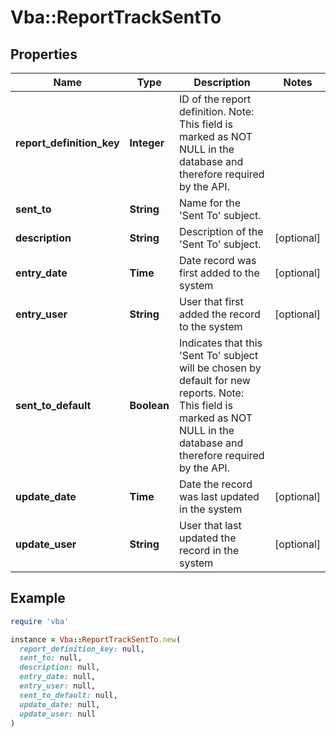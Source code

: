 # Vba::ReportTrackSentTo

## Properties

| Name | Type | Description | Notes |
| ---- | ---- | ----------- | ----- |
| **report_definition_key** | **Integer** | ID of the report definition. Note: This field is marked as NOT NULL in the database and therefore required by the API. |  |
| **sent_to** | **String** | Name for the &#39;Sent To&#39; subject. |  |
| **description** | **String** | Description of the &#39;Sent To&#39; subject. | [optional] |
| **entry_date** | **Time** | Date record was first added to the system | [optional] |
| **entry_user** | **String** | User that first added the record to the system | [optional] |
| **sent_to_default** | **Boolean** | Indicates that this &#39;Sent To&#39; subject will be chosen by default for new reports. Note: This field is marked as NOT NULL in the database and therefore required by the API. |  |
| **update_date** | **Time** | Date the record was last updated in the system | [optional] |
| **update_user** | **String** | User that last updated the record in the system | [optional] |

## Example

```ruby
require 'vba'

instance = Vba::ReportTrackSentTo.new(
  report_definition_key: null,
  sent_to: null,
  description: null,
  entry_date: null,
  entry_user: null,
  sent_to_default: null,
  update_date: null,
  update_user: null
)
```


